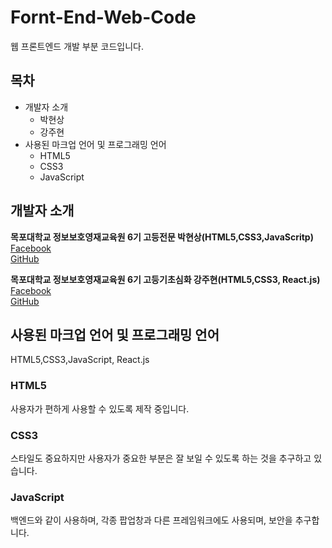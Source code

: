 # Fornt-End-Web-Code
웹 프론트엔드 개발 부분 코드입니다.

## 목차
- 개발자 소개
  - 박현상
  - 강주현
- 사용된 마크업 언어 및 프로그래밍 언어
  - HTML5
  - CSS3
  - JavaScript

## 개발자 소개

**목포대학교 정보보호영재교육원 6기 고등전문 박현상(HTML5,CSS3,JavaScritp)**  
[Facebook](https://www.facebook.com/profile.php?id=100034448592868)  
[GitHub](https://github.com/HyunSang0625)

**목포대학교 정보보호영재교육원 6기 고등기초심화 강주현(HTML5,CSS3, React.js)**  
[Facebook](https://www.facebook.com/profile.php?id=100010207724135)  
[GitHub](https://github.com/JuhyeonK)

## 사용된 마크업 언어 및 프로그래밍 언어

HTML5,CSS3,JavaScript, React.js

### HTML5
사용자가 편하게 사용할 수 있도록 제작 중입니다.

### CSS3
스타일도 중요하지만 사용자가 중요한 부분은 잘 보일 수 있도록 하는 것을 추구하고 있습니다.

### JavaScript
백엔드와 같이 사용하며, 각종 팝업창과 다른 프레임워크에도 사용되며, 보안을 추구합니다.



